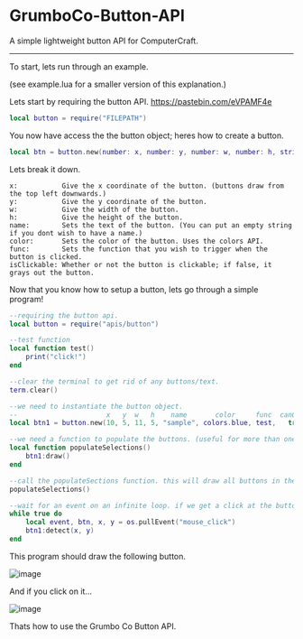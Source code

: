 # GrumboCo-Button-API
A simple lightweight button API for ComputerCraft.

----------------------------------------------------------------------------------------

To start, lets run through an example.

(see example.lua for a smaller version of this explanation.)

Lets start by requiring the button API.
https://pastebin.com/eVPAMF4e

```lua
local button = require("FILEPATH")
```

You now have access the the button object; heres how to create a button.

```lua
local btn = button.new(number: x, number: y, number: w, number: h, string: name, number: color, function: func, boolean: isClickable)
```

Lets break it down.

```
x:           Give the x coordinate of the button. (buttons draw from the top left downwards.)
y:           Give the y coordinate of the button.
w:           Give the width of the button.
h:           Give the height of the button.
name:        Sets the text of the button. (You can put an empty string if you dont wish to have a name.)
color:       Sets the color of the button. Uses the colors API.
func:        Sets the function that you wish to trigger when the button is clicked.
isClickable: Whether or not the button is clickable; if false, it grays out the button.
```

Now that you know how to setup a button, lets go through a simple program!

```lua
--requiring the button api.
local button = require("apis/button")

--test function
local function test()
    print("click!")
end

--clear the terminal to get rid of any buttons/text.
term.clear()

--we need to instantiate the button object.
--                      x   y  w   h    name       color     func  canClick
local btn1 = button.new(10, 5, 11, 5, "sample", colors.blue, test,   true)

--we need a function to populate the buttons. (useful for more than one button)
local function populateSelections()
    btn1:draw()
end

--call the populateSections function. this will draw all buttons in the function to the screen.
populateSelections()

--wait for an event on an infinite loop. if we get a click at the buttons x and y, call the function.
while true do
    local event, btn, x, y = os.pullEvent("mouse_click")
    btn1:detect(x, y)
end
```

This program should draw the following button.

![image](https://user-images.githubusercontent.com/97827691/185297920-9638923e-e0d5-4cf1-aac2-d154eda5ac41.png)

And if you click on it...

![image](https://user-images.githubusercontent.com/97827691/185297970-0fc46ab1-4ad5-4a97-8d49-cc2b41007c0f.png)

Thats how to use the Grumbo Co Button API.
